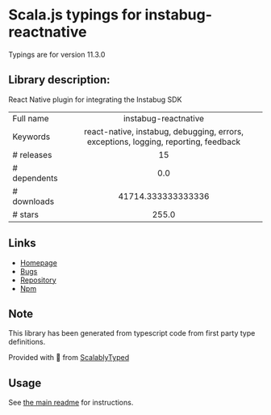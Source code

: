 
# Scala.js typings for instabug-reactnative

Typings are for version 11.3.0

## Library description:
React Native plugin for integrating the Instabug SDK

|                    |                 |
| ------------------ | :-------------: |
| Full name          | instabug-reactnative |
| Keywords           | react-native, instabug, debugging, errors, exceptions, logging, reporting, feedback |
| # releases         | 15 |
| # dependents       | 0.0 |
| # downloads        | 41714.333333333336 |
| # stars            | 255.0 |

## Links
- [Homepage](https://www.instabug.com/platforms/react-native)
- [Bugs](https://github.com/Instabug/Instabug-React-Native/issues)
- [Repository](https://github.com/Instabug/Instabug-React-Native)
- [Npm](https://www.npmjs.com/package/instabug-reactnative)
    


## Note
This library has been generated from typescript code from first party type definitions.

Provided with :purple_heart: from [ScalablyTyped](https://github.com/oyvindberg/ScalablyTyped)

## Usage
See [the main readme](../../readme.md) for instructions.


